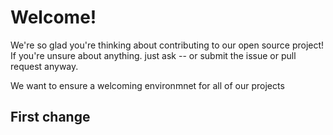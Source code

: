 # Welcome!
We're so glad you're thinking about contributing to our open source project!
If you're unsure about anything. just ask -- or submit the issue or pull request anyway.

We want to ensure a welcoming environmnet for all of our projects

## First change 

